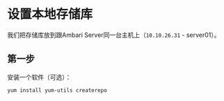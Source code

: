 设置本地存储库
================================================================================
我们把存储库放到跟Ambari Server同一台主机上（`10.10.26.31` - server01）。

## 第一步 
安装一个软件（可选）：
```shell
yum install yum-utils createrepo
```